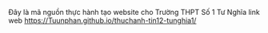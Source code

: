Đây là mã nguồn thực hành tạo website cho Trường THPT Số 1 Tư Nghĩa
link web https://Tuunphan.github.io/thuchanh-tin12-tunghia1/
